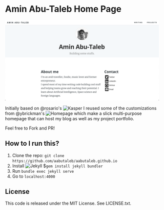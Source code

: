 # Amin Abu-Taleb Home Page

![Amin Abu-Taleb Home Page Screenshot](/assets/images/screenshots/aabutaleb-homepage-screenshot.png)

Initially based on @rosario's ![Kasper](https://github.com/rosario/kasper) I reused some of the customizations from @ybrickman's ![Homepage](https://github.com/brikis98/yevgeniy-brikman-homepage) which make a slick multi-purpose homepage that can host my blog as well as my project portfolio.

Feel free to Fork and PR!

## How to I run this?

1. Clone the repo: `git clone https://github.com/aabutaleb/aabutaleb.github.io`
2. Install ![Jekyll](https://jekyllrb.com/) $`gem install jekyll bundler`
3. Run `bundle exec jekyll serve`
4. Go to `localhost:4000`

## License

This code is released under the MIT License. See LICENSE.txt.
